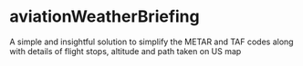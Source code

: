 # aviationWeatherBriefing
A simple and insightful solution to simplify the METAR and TAF codes along with details of flight stops, altitude and path taken on US map

